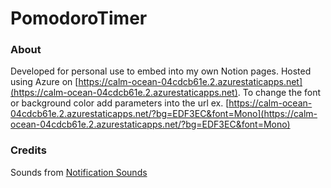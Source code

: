 # PomodoroTimer
### About
Developed for personal use to embed into my own Notion pages. Hosted using Azure on [https://calm-ocean-04cdcb61e.2.azurestaticapps.net](https://calm-ocean-04cdcb61e.2.azurestaticapps.net). To change the font or background color add parameters into the url ex. [https://calm-ocean-04cdcb61e.2.azurestaticapps.net/?bg=EDF3EC&font=Mono](https://calm-ocean-04cdcb61e.2.azurestaticapps.net/?bg=EDF3EC&font=Mono)
### Credits
Sounds from [Notification Sounds](https://notificationsounds.com/)
